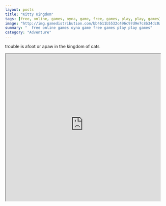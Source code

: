 ```yaml
---
layout: posts
title: "Kitty Kingdom"
tags: [free, online, games, oyna, game, free, games, play, play, games]
image: "http://img.gamedistribution.com/bb4611b5532c496c97d9e7c8b34dc0a8.jpg"
summary: "  free online games oyna game free games play play games"
category: "Adventure"
---
```


trouble is afoot or apaw in the kingdom of cats

<iframe width="100%" height="480px;" src="http://flash.gamedistribution.com?game=bb4611b5532c496c97d9e7c8b34dc0a8"></iframe>